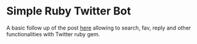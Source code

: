 # Simple Ruby Twitter Bot

A basic follow up of the post [here](http://www.codebycodes.com/blog/2015/08/31/creating-a-simeple-twitter-bot-with-ruby) allowing to search, fav, reply and other functionalities with Twitter ruby gem.